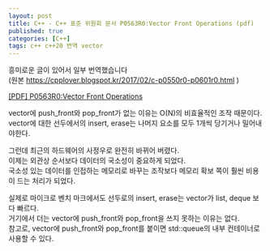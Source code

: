 ```yaml
---
layout: post
title: C++ - C++ 표준 위원회 문서 P0563R0:Vector Front Operations (pdf)
published: true
categories: [C++]
tags: c++ c++20 번역 vector 
---
```

흥미로운 글이 있어서 일부 번역했습니다  
(원본 https://cpplover.blogspot.kr/2017/02/c-p0550r0-p0601r0.html )  
    
[[PDF] P0563R0:Vector Front Operations](http://www.open-std.org/jtc1/sc22/wg21/docs/papers/2017/p0563r0.pdf)  
  
vector에 push_front와 pop_front가 없는 이유는 O(N)의 비효율적인 조작 때문이다.  
vector에 대한 선두에서의 insert, erase는 나머지 요소를 모두 1개씩 당기거나 밀어내야한다.  
  
그런데 최근의 하드웨어의 사정우로 완전히 바뀌어 버렸다.  
이제는 외관상 순서보다 데이터의 국소성이 중요하게 되었다.  
국소성 있는 데이터를 인접하는 메모리로 바꾸는 조작보다 메모리 확보 쪽이 훨씬 비용이 드는 처리가 되었다.  
  
실제로 마이크로 벤치 마크에서도 선두로의 insert, erase는 vector가 list, deque 보다 빠르다.  
거기에서 더는 vector에 push_front와 pop_front을 쓰지 못하는 이유는 없다.  
참고로, vector에 push_front와 pop_front를 붙이면 std::queue의 내부 컨테이너로 사용할 수 있다.  
  